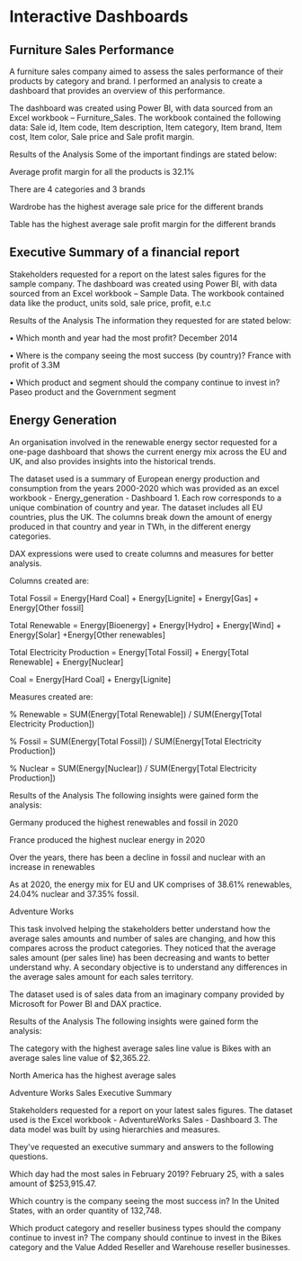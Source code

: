 # Interactive Dashboards
## Furniture Sales Performance 

A furniture sales company aimed to assess the sales performance of their products by category and brand. I performed an analysis to create a dashboard that provides an overview of this performance. 

The dashboard was created using Power BI, with data sourced from an Excel workbook – Furniture_Sales. The workbook contained the following data: Sale id, Item code, Item description, Item category, Item brand, Item cost, Item color, Sale price and Sale profit margin. 

 

Results of the Analysis 
Some of the important findings are stated below: 

Average profit margin for all the products is 32.1% 

There are 4 categories and 3 brands 

Wardrobe has the highest average sale price for the different brands 

Table has the highest average sale profit margin for the different brands 

 
## Executive Summary of a financial report 

Stakeholders requested for a report on the latest sales figures for the sample company. The dashboard was created using Power BI, with data sourced from an Excel workbook – Sample Data. The workbook contained data like the product, units sold, sale price, profit, e.t.c 

Results of the Analysis 
The information they requested for are stated below: 

• Which month and year had the most profit? December 2014 

• Where is the company seeing the most success (by country)? France with profit of 3.3M 

• Which product and segment should the company continue to invest in? Paseo product and the Government segment 

 

## Energy Generation 

 

An organisation involved in the renewable energy sector requested for a one-page dashboard that shows the current energy mix across the EU and UK, and also provides insights into the historical trends. 

The dataset used is a summary of European energy production and consumption from the years 2000-2020 which was provided as an excel workbook - Energy_generation - Dashboard 1. Each row corresponds to a unique combination of country and year. The dataset includes all EU countries, plus the UK. The columns break down the amount of energy produced in that country and year in TWh, in the different energy categories.  

DAX expressions were used to create columns and measures for better analysis.  

Columns created are: 

Total Fossil = Energy[Hard Coal] + Energy[Lignite] + Energy[Gas] + Energy[Other fossil] 

Total Renewable = Energy[Bioenergy] + Energy[Hydro] + Energy[Wind] + Energy[Solar] +Energy[Other renewables] 

Total Electricity Production = Energy[Total Fossil] + Energy[Total Renewable] + Energy[Nuclear] 

Coal = Energy[Hard Coal] + Energy[Lignite] 

Measures created are: 

% Renewable = SUM(Energy[Total Renewable]) / SUM(Energy[Total Electricity Production]) 

% Fossil = SUM(Energy[Total Fossil]) / SUM(Energy[Total Electricity Production]) 

% Nuclear = SUM(Energy[Nuclear]) / SUM(Energy[Total Electricity Production]) 

 

Results of the Analysis 
The following insights were gained form the analysis: 

Germany produced the highest renewables and fossil in 2020 

France produced the highest nuclear energy in 2020 

Over the years, there has been a decline in fossil and nuclear with an increase in renewables 

As at 2020, the energy mix for EU and UK comprises of 38.61% renewables, 24.04% nuclear and 37.35% fossil. 

 

Adventure Works 

This task involved helping the stakeholders better understand how the average sales amounts and number of sales are changing, and how this compares across the product categories. They noticed that the average sales amount (per sales line) has been decreasing and wants to better understand why. A secondary objective is to understand any differences in the average sales amount for each sales territory. 

The dataset used is  of sales data from an imaginary company provided by Microsoft for Power BI and DAX practice. 

Results of the Analysis 
The following insights were gained form the analysis: 

The category with the highest average sales line value is ﻿Bikes﻿ with an average sales line value of ﻿$2,365.22﻿. 

North America has the highest average sales 

 

Adventure Works Sales Executive Summary 

Stakeholders requested for a report on your latest sales figures. The dataset used is the Excel workbook - AdventureWorks Sales - Dashboard 3. The data model was built by using hierarchies and measures. 

They've requested an executive summary and answers to the following questions. 

Which day had the most sales in February 2019? February 25, with a sales amount of $253,915.47. 

Which country is the company seeing the most success in? In the United States, with an order quantity of 132,748. 

Which product category and reseller business types should the company continue to invest in? The company should continue to invest in the Bikes category and the Value Added Reseller and Warehouse reseller businesses. 
